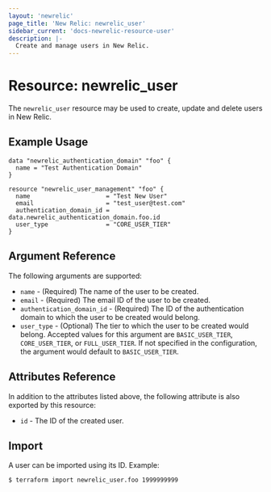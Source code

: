 ```yaml
---
layout: 'newrelic'
page_title: 'New Relic: newrelic_user'
sidebar_current: 'docs-newrelic-resource-user'
description: |-
  Create and manage users in New Relic.
---
```


# Resource: newrelic\_user

The `newrelic_user` resource may be used to create, update and delete users in New Relic.

## Example Usage
```hcl
data "newrelic_authentication_domain" "foo" {
  name = "Test Authentication Domain"
}

resource "newrelic_user_management" "foo" {
  name                     = "Test New User"
  email                    = "test_user@test.com"
  authentication_domain_id = data.newrelic_authentication_domain.foo.id
  user_type                = "CORE_USER_TIER"
}
```

## Argument Reference
The following arguments are supported:

* `name` - (Required) The name of the user to be created.
* `email` - (Required) The email ID of the user to be created.
* `authentication_domain_id` - (Required) The ID of the authentication domain to which the user to be created would belong.
* `user_type` - (Optional) The tier to which the user to be created would belong. Accepted values for this argument are `BASIC_USER_TIER`, `CORE_USER_TIER`, or `FULL_USER_TIER`. If not specified in the configuration, the argument would default to `BASIC_USER_TIER`.

## Attributes Reference
In addition to the attributes listed above, the following attribute is also exported by this resource:

* `id` - The ID of the created user.

## Import
A user can be imported using its ID. Example:

```shell
$ terraform import newrelic_user.foo 1999999999
```